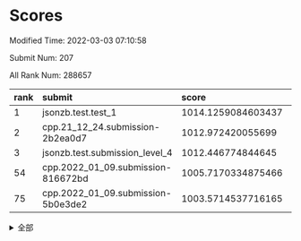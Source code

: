 # Scores

Modified Time: 2022-03-03 07:10:58

Submit Num: 207

All Rank Num: 288657

| rank |               submit               |       score        |       sigma        | pk_num |
| :--- | :--------------------------------- | :----------------- | :----------------- | :----- |
| 1    | jsonzb.test.test_1                 | 1014.1259084603437 | 0.8185736352895351 | 5580   |
| 2    | cpp.21_12_24.submission-2b2ea0d7   | 1012.972420055699  | 0.7912948352510448 | 5581   |
| 3    | jsonzb.test.submission_level_4     | 1012.446774844645  | 0.797149215845889  | 5580   |
| 54   | cpp.2022_01_09.submission-816672bd | 1005.7170334875466 | 0.7226177635376251 | 5577   |
| 75   | cpp.2022_01_09.submission-5b0e3de2 | 1003.5714537716165 | 0.7110008828734921 | 5581   |


<details>
<summary>全部</summary>

| rank |                 submit                 |       score        |       sigma        | pk_num |
| :--- | :------------------------------------- | :----------------- | :----------------- | :----- |
| 1    | jsonzb.test.test_1                     | 1014.1259084603437 | 0.8185736352895351 | 5580   |
| 2    | cpp.21_12_24.submission-2b2ea0d7       | 1012.972420055699  | 0.7912948352510448 | 5581   |
| 3    | jsonzb.test.submission_level_4         | 1012.446774844645  | 0.797149215845889  | 5580   |
| 4    | gobigger.level_3.submission_level_3_48 | 1011.6827457008459 | 0.7803955998496271 | 5576   |
| 5    | gobigger.level_3.submission_level_3_20 | 1011.4839925636015 | 0.7665122094421372 | 5575   |
| 6    | gobigger.level_3.submission_level_3_45 | 1011.4124068090919 | 0.7759046144511115 | 5579   |
| 7    | gobigger.level_3.submission_level_3_14 | 1011.1653153201484 | 0.7802041057383822 | 5582   |
| 8    | gobigger.level_3.submission_level_3_27 | 1011.1113673284497 | 0.7392931179454062 | 5582   |
| 9    | gobigger.level_3.submission_level_3_43 | 1011.0695560029745 | 0.7480228760501674 | 5579   |
| 10   | gobigger.level_3.submission_level_3_5  | 1010.9323826163026 | 0.7714006710112371 | 5579   |
| 11   | gobigger.level_3.submission_level_3_19 | 1010.856057440665  | 0.7565375127007651 | 5579   |
| 12   | gobigger.level_3.submission_level_3_34 | 1010.7602874171228 | 0.7791188088032277 | 5581   |
| 13   | gobigger.level_3.submission_level_3_0  | 1010.6744252818743 | 0.7705938618763793 | 5575   |
| 14   | gobigger.level_3.submission_level_3_22 | 1010.6620666991747 | 0.7607998995690438 | 5578   |
| 15   | gobigger.level_3.submission_level_3_36 | 1010.5287162549624 | 0.7887347546775726 | 5578   |
| 16   | gobigger.level_3.submission_level_3_40 | 1010.5117790152286 | 0.7653928049047661 | 5577   |
| 17   | gobigger.level_3.submission_level_3_35 | 1010.4253211529237 | 0.7587137037039228 | 5574   |
| 18   | gobigger.level_3.submission_level_3_2  | 1010.37017460206   | 0.7605370939354457 | 5580   |
| 19   | gobigger.level_3.submission_level_3_42 | 1010.3544291537987 | 0.7561721830060565 | 5574   |
| 20   | gobigger.level_3.submission_level_3_3  | 1010.2990778133176 | 0.7639759179984867 | 5575   |
| 21   | gobigger.level_3.submission_level_3_30 | 1010.2509449395411 | 0.753846201351838  | 5575   |
| 22   | gobigger.level_3.submission_level_3_21 | 1010.0989383656346 | 0.7645487552551105 | 5579   |
| 23   | gobigger.level_3.submission_level_3_44 | 1010.0943957360446 | 0.7756213027880733 | 5574   |
| 24   | gobigger.level_3.submission_level_3_13 | 1010.0730147525087 | 0.755910964982849  | 5578   |
| 25   | gobigger.level_3.submission_level_3_7  | 1010.0544092307367 | 0.7624828969816531 | 5580   |
| 26   | gobigger.level_3.submission_level_3_32 | 1010.0234388885989 | 0.752944877824374  | 5584   |
| 27   | gobigger.level_3.submission_level_3_24 | 1010.0119307663813 | 0.7503033957995852 | 5580   |
| 28   | gobigger.level_3.submission_level_3_38 | 1009.9665573610522 | 0.7602386347842617 | 5584   |
| 29   | gobigger.level_3.submission_level_3_6  | 1009.8660996963991 | 0.7500392475375105 | 5581   |
| 30   | gobigger.level_3.submission_level_3_39 | 1009.8399418426959 | 0.7695871907563036 | 5575   |
| 31   | gobigger.level_3.submission_level_3_37 | 1009.8341772612933 | 0.7515021605131117 | 5577   |
| 32   | gobigger.level_3.submission_level_3_16 | 1009.7609508837224 | 0.7622216970117156 | 5578   |
| 33   | gobigger.level_3.submission_level_3_10 | 1009.7281496698989 | 0.7439177629959994 | 5583   |
| 34   | gobigger.level_3.submission_level_3_1  | 1009.7274472423361 | 0.7806983216389929 | 5578   |
| 35   | gobigger.level_3.submission_level_3_47 | 1009.6135493133474 | 0.7590847199465346 | 5581   |
| 36   | gobigger.level_3.submission_level_3_28 | 1009.6129528218725 | 0.7374147015110507 | 5582   |
| 37   | gobigger.level_3.submission_level_3_18 | 1009.5740354803739 | 0.7456545149916883 | 5578   |
| 38   | gobigger.level_3.submission_level_3_46 | 1009.5598532383987 | 0.7501781402690876 | 5577   |
| 39   | gobigger.level_3.submission_level_3_15 | 1009.5018987800944 | 0.7655244536097655 | 5577   |
| 40   | gobigger.level_3.submission_level_3_49 | 1009.4721851419946 | 0.7388411302884653 | 5583   |
| 41   | gobigger.level_3.submission_level_3_17 | 1009.4674800403815 | 0.7465886078057591 | 5573   |
| 42   | gobigger.level_3.submission_level_3_23 | 1009.4552982707298 | 0.7447391202069655 | 5576   |
| 43   | gobigger.level_3.submission_level_3_33 | 1009.3655588064291 | 0.7615496407404296 | 5579   |
| 44   | gobigger.level_3.submission_level_3_4  | 1009.2595750197542 | 0.7387814506180701 | 5570   |
| 45   | gobigger.level_3.submission_level_3_29 | 1009.2558105804256 | 0.7347328609196304 | 5572   |
| 46   | gobigger.level_3.submission_level_3_25 | 1009.1992544530584 | 0.736681554534021  | 5573   |
| 47   | gobigger.level_3.submission_level_3_26 | 1009.1649414804272 | 0.7528876968258711 | 5575   |
| 48   | gobigger.level_3.submission_level_3_12 | 1009.1215417992136 | 0.7528045920730312 | 5578   |
| 49   | gobigger.level_3.submission_level_3_11 | 1009.1114820617515 | 0.7404698173543385 | 5578   |
| 50   | gobigger.level_3.submission_level_3_8  | 1009.0606982710119 | 0.7487914003450402 | 5579   |
| 51   | gobigger.level_3.submission_level_3_41 | 1008.9097331518972 | 0.7568141374445317 | 5577   |
| 52   | gobigger.level_3.submission_level_3_9  | 1008.6508620311337 | 0.7458183284274962 | 5580   |
| 53   | gobigger.level_3.submission_level_3_31 | 1008.6053859585094 | 0.7386204973230617 | 5577   |
| 54   | cpp.2022_01_09.submission-816672bd     | 1005.7170334875466 | 0.7226177635376251 | 5577   |
| 55   | gobigger.level_1.submission_level_1_4  | 1005.2292115260925 | 0.7255955317187166 | 5583   |
| 56   | gobigger.level_1.submission_level_1_11 | 1004.7850312219297 | 0.7225181080144465 | 5581   |
| 57   | gobigger.level_1.submission_level_1_12 | 1004.3707796486376 | 0.7226050275979504 | 5576   |
| 58   | gobigger.level_1.submission_level_1_26 | 1004.3667437777232 | 0.7198964652764316 | 5579   |
| 59   | gobigger.level_1.submission_level_1_28 | 1004.3460073083846 | 0.723273352305179  | 5573   |
| 60   | gobigger.level_1.submission_level_1_2  | 1004.3299070542863 | 0.7251961242708932 | 5579   |
| 61   | gobigger.level_1.submission_level_1_38 | 1004.3104669822162 | 0.721681396943425  | 5582   |
| 62   | gobigger.level_1.submission_level_1_47 | 1004.15347095116   | 0.7224956982988184 | 5574   |
| 63   | gobigger.level_1.submission_level_1_15 | 1004.1317884793542 | 0.7174071971257554 | 5577   |
| 64   | gobigger.level_1.submission_level_1_8  | 1004.0794033579076 | 0.7153609807493951 | 5577   |
| 65   | gobigger.level_1.submission_level_1_10 | 1004.0465241792654 | 0.7204550712681517 | 5576   |
| 66   | gobigger.level_1.submission_level_1_49 | 1004.0146874308791 | 0.7258124029043617 | 5579   |
| 67   | gobigger.level_1.submission_level_1_21 | 1003.9833469798309 | 0.7149149550292198 | 5578   |
| 68   | gobigger.level_1.submission_level_1_41 | 1003.8715674729176 | 0.7183917182803056 | 5574   |
| 69   | gobigger.level_1.submission_level_1_0  | 1003.7608921212018 | 0.707008922866552  | 5579   |
| 70   | gobigger.level_1.submission_level_1_39 | 1003.7240429450909 | 0.7217576659904503 | 5580   |
| 71   | gobigger.level_1.submission_level_1_20 | 1003.7110533782844 | 0.7206518235579673 | 5573   |
| 72   | gobigger.level_1.submission_level_1_23 | 1003.7096934013612 | 0.7145162575391228 | 5580   |
| 73   | gobigger.level_1.submission_level_1_44 | 1003.6980164717264 | 0.7175348007281271 | 5579   |
| 74   | gobigger.level_1.submission_level_1_3  | 1003.5735989516995 | 0.7175123999321129 | 5582   |
| 75   | cpp.2022_01_09.submission-5b0e3de2     | 1003.5714537716165 | 0.7110008828734921 | 5581   |
| 76   | gobigger.level_1.submission_level_1_18 | 1003.4810311930582 | 0.7099479712140897 | 5576   |
| 77   | gobigger.level_1.submission_level_1_16 | 1003.424273685297  | 0.7137710205522725 | 5580   |
| 78   | gobigger.level_1.submission_level_1_45 | 1003.3978438837186 | 0.708386136971568  | 5580   |
| 79   | gobigger.level_1.submission_level_1_6  | 1003.3516297260853 | 0.7069931013883292 | 5578   |
| 80   | gobigger.level_1.submission_level_1_29 | 1003.3297182572128 | 0.7287059982361843 | 5577   |
| 81   | gobigger.level_1.submission_level_1_1  | 1003.3071055801774 | 0.7204807352668525 | 5577   |
| 82   | gobigger.level_1.submission_level_1_31 | 1003.2314210581914 | 0.712306064914339  | 5576   |
| 83   | gobigger.level_1.submission_level_1_19 | 1003.1652296949679 | 0.7224137111651625 | 5581   |
| 84   | gobigger.level_1.submission_level_1_32 | 1003.1442220424212 | 0.7157073235947764 | 5578   |
| 85   | gobigger.level_1.submission_level_1_43 | 1003.1079646377423 | 0.7175972436005473 | 5579   |
| 86   | gobigger.level_1.submission_level_1_13 | 1003.0205240750464 | 0.7135892670465599 | 5578   |
| 87   | gobigger.level_1.submission_level_1_27 | 1002.9365068245147 | 0.714076510099701  | 5574   |
| 88   | gobigger.level_1.submission_level_1_34 | 1002.8919803909891 | 0.7259272549922068 | 5573   |
| 89   | gobigger.level_1.submission_level_1_37 | 1002.8004966437537 | 0.7172111531407229 | 5574   |
| 90   | gobigger.level_1.submission_level_1_7  | 1002.7470353065909 | 0.7105748812915236 | 5582   |
| 91   | gobigger.level_1.submission_level_1_17 | 1002.730871957142  | 0.7050791661316261 | 5578   |
| 92   | gobigger.level_1.submission_level_1_24 | 1002.724845847013  | 0.7189658008717984 | 5581   |
| 93   | gobigger.level_1.submission_level_1_46 | 1002.7150955345236 | 0.7175378338127723 | 5584   |
| 94   | gobigger.level_1.submission_level_1_36 | 1002.6715810710945 | 0.7127143728366258 | 5574   |
| 95   | gobigger.level_1.submission_level_1_5  | 1002.6545663290119 | 0.7143668811123062 | 5572   |
| 96   | gobigger.level_1.submission_level_1_48 | 1002.6452490551359 | 0.7200126629467323 | 5572   |
| 97   | gobigger.level_1.submission_level_1_35 | 1002.5974893918316 | 0.7290527357290731 | 5581   |
| 98   | gobigger.level_1.submission_level_1_14 | 1002.547858889273  | 0.7216324194250165 | 5579   |
| 99   | gobigger.level_1.submission_level_1_25 | 1002.506453612799  | 0.7167335583616155 | 5578   |
| 100  | gobigger.level_1.submission_level_1_30 | 1002.3953725732774 | 0.7183104585680267 | 5579   |
| 101  | gobigger.level_1.submission_level_1_22 | 1002.1465881012132 | 0.7083583050683295 | 5578   |
| 102  | gobigger.level_1.submission_level_1_42 | 1002.044537999871  | 0.7224660325564937 | 5573   |
| 103  | gobigger.level_1.submission_level_1_9  | 1001.9599461128389 | 0.714641372095587  | 5580   |
| 104  | gobigger.level_1.submission_level_1_40 | 1001.5389683631547 | 0.7178137415449996 | 5578   |
| 105  | gobigger.level_1.submission_level_1_33 | 1001.1411048151654 | 0.7204132113969549 | 5582   |
| 106  | gobigger.random.submission_random_42   | 997.3694666224277  | 0.7169775559094997 | 5574   |
| 107  | gobigger.random.submission_random_37   | 997.2141270466141  | 0.7172704186511728 | 5574   |
| 108  | gobigger.random.submission_random_13   | 997.0107323040772  | 0.7097563196940144 | 5577   |
| 109  | gobigger.random.submission_random_48   | 996.9686131593627  | 0.7093641612575872 | 5570   |
| 110  | gobigger.random.submission_random_10   | 996.914581880324   | 0.7116577475136494 | 5580   |
| 111  | gobigger.random.submission_random_20   | 996.9119738050537  | 0.7042508145817002 | 5576   |
| 112  | gobigger.random.submission_random_45   | 996.815150992715   | 0.7084693181684003 | 5578   |
| 113  | gobigger.random.submission_random_26   | 996.6725160999814  | 0.7060130351753254 | 5576   |
| 114  | gobigger.random.submission_random_22   | 996.6682855480823  | 0.7022025647663857 | 5579   |
| 115  | gobigger.random.submission_random_40   | 996.6103384622875  | 0.7025303768565193 | 5577   |
| 116  | gobigger.random.submission_random_9    | 996.5779471134866  | 0.7060126278162612 | 5576   |
| 117  | gobigger.random.submission_random_23   | 996.5441080218096  | 0.7199739208348209 | 5571   |
| 118  | gobigger.random.submission_random_2    | 996.5309329240332  | 0.7211278191027564 | 5576   |
| 119  | gobigger.random.submission_random_38   | 996.4995052999178  | 0.7204298844453284 | 5581   |
| 120  | gobigger.random.submission_random_29   | 996.4964662523261  | 0.7191741221815443 | 5574   |
| 121  | gobigger.random.submission_random_34   | 996.4780998684131  | 0.6974015515441482 | 5579   |
| 122  | gobigger.random.submission_random_0    | 996.4550808167513  | 0.7099974565337359 | 5574   |
| 123  | gobigger.random.submission_random_35   | 996.4014453827851  | 0.7114496234931871 | 5579   |
| 124  | gobigger.random.submission_random_43   | 996.3810799336742  | 0.7164029096905838 | 5581   |
| 125  | gobigger.random.submission_random_32   | 996.2991331579826  | 0.7095017257561773 | 5580   |
| 126  | gobigger.random.submission_random_49   | 996.2476881698925  | 0.7086845491667036 | 5574   |
| 127  | gobigger.random.submission_random_21   | 996.2233055941813  | 0.7120875000992298 | 5571   |
| 128  | gobigger.random.submission_random_15   | 996.2063693298696  | 0.7006751554470572 | 5578   |
| 129  | gobigger.random.submission_random_4    | 996.191327822383   | 0.7108413635314665 | 5580   |
| 130  | gobigger.random.submission_random_24   | 996.1862396520897  | 0.7238255702562745 | 5577   |
| 131  | gobigger.random.submission_random_44   | 996.1197705917757  | 0.7241827971216471 | 5575   |
| 132  | gobigger.random.submission_random_3    | 996.1045778197321  | 0.6924167221913156 | 5586   |
| 133  | gobigger.random.submission_random_7    | 996.0940415788136  | 0.7068747253381613 | 5581   |
| 134  | gobigger.random.submission_random_8    | 996.0799792325756  | 0.7306234509198021 | 5583   |
| 135  | gobigger.random.submission_random_11   | 996.0728991435311  | 0.7125427100753973 | 5581   |
| 136  | gobigger.random.submission_random_19   | 996.0392154869588  | 0.7127920374955358 | 5580   |
| 137  | gobigger.random.submission_random_5    | 995.8943942497501  | 0.7122053665297459 | 5582   |
| 138  | gobigger.random.submission_random_14   | 995.7774848860363  | 0.7160207941334741 | 5578   |
| 139  | gobigger.random.submission_random_30   | 995.6312498998701  | 0.7240577205366796 | 5580   |
| 140  | gobigger.random.submission_random_28   | 995.515748626813   | 0.7213804094320166 | 5573   |
| 141  | gobigger.random.submission_random_47   | 995.4784537909304  | 0.6981525465349288 | 5572   |
| 142  | gobigger.random.submission_random_46   | 995.4735209898791  | 0.7089706606765798 | 5577   |
| 143  | gobigger.random.submission_random_33   | 995.4698052863813  | 0.7252018325653417 | 5580   |
| 144  | gobigger.random.submission_random_18   | 995.4271401930358  | 0.7112605532968764 | 5578   |
| 145  | gobigger.random.submission_random_6    | 995.4081993861934  | 0.7081339560099879 | 5582   |
| 146  | gobigger.random.submission_random_31   | 995.2982202242569  | 0.7248544309089472 | 5583   |
| 147  | gobigger.random.submission_random_1    | 995.2611535521377  | 0.7199042694722035 | 5576   |
| 148  | gobigger.random.submission_random_12   | 995.1902634409759  | 0.7177186970049346 | 5576   |
| 149  | gobigger.random.submission_random_27   | 995.0806675335014  | 0.7203023822991995 | 5581   |
| 150  | gobigger.random.submission_random_41   | 995.0435082749285  | 0.709175805367528  | 5581   |
| 151  | gobigger.random.submission_random_16   | 994.9684356485466  | 0.7100253595746531 | 5579   |
| 152  | gobigger.random.submission_random_36   | 994.9092493346226  | 0.7123035653267084 | 5576   |
| 153  | gobigger.random.submission_random_39   | 994.8643612194913  | 0.6956718995925523 | 5578   |
| 154  | gobigger.random.submission_random_17   | 994.8594249404205  | 0.7104881818466697 | 5575   |
| 155  | gobigger.random.submission_random_25   | 994.7271931906987  | 0.7354571669838117 | 5574   |
| 156  | gobigger.level_2.submission_level_2_40 | 994.1629310329726  | 0.7226088454706542 | 5577   |
| 157  | gobigger.level_2.submission_level_2_45 | 994.1483987799098  | 0.7266997681173265 | 5573   |
| 158  | gobigger.level_2.submission_level_2_15 | 994.0071888961895  | 0.7311741960660114 | 5580   |
| 159  | gobigger.level_2.submission_level_2_2  | 993.8020476227587  | 0.7356901448126192 | 5579   |
| 160  | gobigger.level_2.submission_level_2_48 | 993.3233047522536  | 0.7255306823568559 | 5576   |
| 161  | gobigger.level_2.submission_level_2_22 | 993.169963529998   | 0.743004831956127  | 5576   |
| 162  | gobigger.level_2.submission_level_2_7  | 992.9923984988011  | 0.7294058425355913 | 5578   |
| 163  | gobigger.level_2.submission_level_2_31 | 992.7335220747119  | 0.7457416032048225 | 5580   |
| 164  | gobigger.level_2.submission_level_2_11 | 992.6470645025992  | 0.7322100750052449 | 5578   |
| 165  | gobigger.level_2.submission_level_2_25 | 992.628668159885   | 0.731124119420514  | 5574   |
| 166  | gobigger.level_2.submission_level_2_27 | 992.4649383079129  | 0.7327132279136758 | 5579   |
| 167  | gobigger.level_2.submission_level_2_16 | 992.399794858325   | 0.7406297387223368 | 5578   |
| 168  | gobigger.level_2.submission_level_2_18 | 992.3869234002399  | 0.7598249981783457 | 5577   |
| 169  | gobigger.level_2.submission_level_2_26 | 992.3723681901458  | 0.7406452662511287 | 5578   |
| 170  | gobigger.level_2.submission_level_2_44 | 992.3453854915608  | 0.7406138938673932 | 5579   |
| 171  | gobigger.level_2.submission_level_2_47 | 992.3153840892164  | 0.7477089021677921 | 5577   |
| 172  | gobigger.level_2.submission_level_2_13 | 992.2953698973317  | 0.761810297243172  | 5579   |
| 173  | gobigger.level_2.submission_level_2_20 | 992.2742154687334  | 0.7429750422857254 | 5576   |
| 174  | gobigger.level_2.submission_level_2_12 | 992.2683857782645  | 0.7497691282754426 | 5579   |
| 175  | gobigger.level_2.submission_level_2_28 | 992.2577255988998  | 0.7357769417472151 | 5580   |
| 176  | gobigger.level_2.submission_level_2_38 | 992.2447535586193  | 0.7399628407057519 | 5576   |
| 177  | gobigger.level_2.submission_level_2_37 | 992.134857532546   | 0.7459324785563372 | 5576   |
| 178  | gobigger.level_2.submission_level_2_19 | 992.1119802559756  | 0.7447713226409259 | 5576   |
| 179  | gobigger.level_2.submission_level_2_39 | 992.047241867294   | 0.7567909002850928 | 5578   |
| 180  | gobigger.level_2.submission_level_2_8  | 992.0399065327352  | 0.7344974530878606 | 5578   |
| 181  | gobigger.level_2.submission_level_2_0  | 991.9891951694194  | 0.7569323987852375 | 5578   |
| 182  | gobigger.level_2.submission_level_2_41 | 991.877794164004   | 0.7409545909297268 | 5578   |
| 183  | gobigger.level_2.submission_level_2_17 | 991.8602882547244  | 0.7498634932180189 | 5584   |
| 184  | gobigger.level_2.submission_level_2_24 | 991.8499634381598  | 0.733415704486403  | 5577   |
| 185  | gobigger.level_2.submission_level_2_49 | 991.7954285877418  | 0.757263487321429  | 5579   |
| 186  | gobigger.level_2.submission_level_2_43 | 991.7852898855953  | 0.7726258229445722 | 5577   |
| 187  | gobigger.level_2.submission_level_2_36 | 991.653054347494   | 0.7568913450951674 | 5578   |
| 188  | gobigger.level_2.submission_level_2_29 | 991.6369780593603  | 0.7474075771859908 | 5578   |
| 189  | gobigger.level_2.submission_level_2_9  | 991.5805505301167  | 0.7519716557652092 | 5573   |
| 190  | gobigger.level_2.submission_level_2_42 | 991.5298543693658  | 0.7431774742115641 | 5578   |
| 191  | gobigger.level_2.submission_level_2_46 | 991.4586114323386  | 0.7514604859834695 | 5582   |
| 192  | gobigger.level_2.submission_level_2_3  | 991.4521184589122  | 0.7327113798959723 | 5579   |
| 193  | gobigger.level_2.submission_level_2_10 | 991.2890766766569  | 0.7580719248447654 | 5582   |
| 194  | gobigger.level_2.submission_level_2_6  | 991.2282441562882  | 0.7447852041204583 | 5579   |
| 195  | gobigger.level_2.submission_level_2_14 | 991.0984267516027  | 0.7507063436958062 | 5576   |
| 196  | gobigger.level_2.submission_level_2_30 | 990.9567302222687  | 0.7675718704624298 | 5580   |
| 197  | gobigger.level_2.submission_level_2_5  | 990.9389105929048  | 0.7730592049529184 | 5583   |
| 198  | gobigger.level_2.submission_level_2_21 | 990.8780200129655  | 0.7654939721673906 | 5576   |
| 199  | gobigger.level_2.submission_level_2_35 | 990.8678232300508  | 0.7556515621111234 | 5578   |
| 200  | gobigger.level_2.submission_level_2_1  | 990.8028903407456  | 0.773918383785501  | 5580   |
| 201  | gobigger.level_2.submission_level_2_34 | 990.6091832521504  | 0.748373646357517  | 5578   |
| 202  | gobigger.level_2.submission_level_2_4  | 990.578288355751   | 0.7523038047950102 | 5576   |
| 203  | gobigger.level_2.submission_level_2_23 | 990.1289228276077  | 0.7595528199025818 | 5579   |
| 204  | gobigger.level_2.submission_level_2_33 | 990.0855699771646  | 0.7815912957038871 | 5579   |
| 205  | gobigger.level_2.submission_level_2_32 | 989.9277456978788  | 0.7796270213796489 | 5582   |
| 206  | gobigger.none.submission_none_0        | 978.785913492553   | 1.2426393178616293 | 5579   |
| 207  | gobigger.none.submission_none_1        | 974.6929490732782  | 1.6099579892730365 | 5581   |

</details>